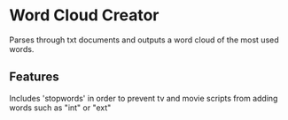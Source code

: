 # Word Cloud Creator
Parses through txt documents and outputs a word cloud of the most used words.
## Features
Includes 'stopwords' in order to prevent tv and movie scripts from adding words such as "int" or "ext"
